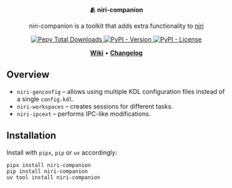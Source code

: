 <p align="center">
    <strong>🫂 niri-companion</strong>
</p>

<p align="center">
  niri-companion is a toolkit that adds extra functionality to
  <a href="https://github.com/YaLTeR/niri">niri</a>
</p>

<p align="center">
  <a href="https://pypi.org/project/niri-companion/">
    <img src="https://img.shields.io/pepy/dt/niri-companion" alt="Pepy Total Downloads" />
  </a>
  <a href="https://pypi.org/project/niri-companion/">
    <img src="https://img.shields.io/pypi/v/niri-companion" alt="PyPI - Version" />
  </a>
  <a href="https://pypi.org/project/niri-companion/">
    <img src="https://img.shields.io/pypi/l/niri-companion" alt="PyPI - License" />
  </a>
</p>

<p align="center">
  <strong><a href="https://github.com/dybdeskarphet/niri-companion/wiki">Wiki</a></strong>
  &bull;
  <strong><a href="./CHANGELOG.md">Changelog</a></strong>
</p>

## Overview

- `niri-genconfig` – allows using multiple KDL configuration files instead of a single `config.kdl`.
- `niri-workspaces` – creates sessions for different tasks.
- `niri-ipcext` – performs IPC-like modifications.

## Installation

Install with `pipx`, `pip` or `uv` accordingly:

```
pipx install niri-companion
pip install niri-companion
uv tool install niri-companion
```
